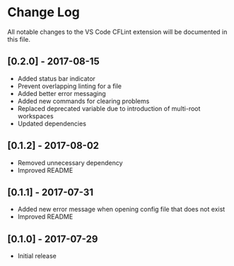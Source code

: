 # Change Log
All notable changes to the VS Code CFLint extension will be documented in this file.

## [0.2.0] - 2017-08-15
- Added status bar indicator
- Prevent overlapping linting for a file
- Added better error messaging
- Added new commands for clearing problems
- Replaced deprecated variable due to introduction of multi-root workspaces
- Updated dependencies

## [0.1.2] - 2017-08-02
- Removed unnecessary dependency
- Improved README

## [0.1.1] - 2017-07-31
- Added new error message when opening config file that does not exist
- Improved README

## [0.1.0] - 2017-07-29
- Initial release
